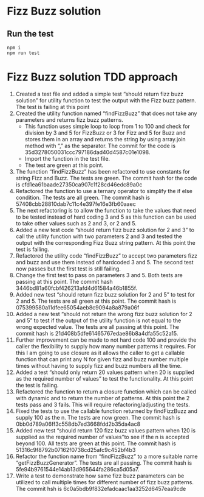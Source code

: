 # Fizz Buzz solution

## Run the test

```
npm i
npm run test
```

# Fizz Buzz solution TDD approach


1) Created a test file and added a simple test “should return fizz buzz solution” for utility function to test the output with the Fizz buzz pattern. The test is failing at this point
2) Created the utility function named “findFizzBuzz” that does not take any parameters and returns fizz buzz patterns. 
    * This function uses simple loop to loop from 1 to 100 and check for division by 3 and 5 for FizzBuzz or 3 for Fizz and 5 for Buzz and stores them in an array and returns the string by using array.join method with “,” as the separator. The commit for the code is 35d3278050031ccc797186dad40d4587c01e1098. 
    * Import the function in the test file.
    * The test are green at this point.
3) The function “findFizzBuzz” has been refactored to use constants for string Fizz and Buzz. The tests are green. The commit hash for the code is cfd1ea61baade27350ca907c1f28cd46edc89a0c
4) Refactored the function to use a ternary operator to simplify the if else condition. The tests are all green. The commit hash is 57408cbb28810dab7c11c4e397fe16e3fb60aaec
5) The next refactoring is to allow the function to take the values that need to be tested instead of hard coding 3 and 5 as this function can be used to take other values such as 2 and 3, or 2 and 5.
6) Added a new test code “should return fizz buzz solution for 2 and 3” to call the utility function with two parameters 2 and 3 and tested the output with the corresponding Fizz Buzz string pattern. At this point the test is failing.
7) Refactored the utility code “findFizzBuzz” to accept two parameters fizz and buzz and use them instead of hardcoded 3 and 5. The second test now passes but the first test is still failing.
8) Change the first test to pass on parameters 3 and 5. Both tests are passing at this point. The commit hash 3446bd81a60fcbf426213afd4d61584a46b1855f.
9) Added new test “should return fizz buzz solution for 2 and 5” to test for 2 and 5. The tests are all green at this point. The commit hash is 075399580a11dfee65054aeb8c9094a8a879a06f
10) Added a new test “should not return the wrong fizz buzz solution for 2 and 5” to test if the output of the utility function is not equal to the wrong expected value. The tests are all passing at this point. The commit hash is 21d408b5dfe61465767edae86b8a4dfa55c52a15.
11) Further improvement can be made to not hard code 100 and provide the caller the flexibility to supply how many number patterns it requires. For this I am going to use closure as it allows the caller to get a callable function that can print any N for given fizz and buzz number multiple times without having to supply fizz and buzz numbers all the time.
12) Added a test “should only return 20 values pattern when 20 is supplied as the required number of values” to test the functionality. At this point the test is failing.
13) Refactored the function to return a closure function which can be called with dynamic and to return the number of patterns. At this point the 2 tests pass and 3 fails. This will require refactoring/adjusting the tests. 
14) Fixed the tests to use the callable function returned by findFizzBuzz and supply 100 as the n. The tests are now green. The commit hash is 0bb0d789a06ff3c558db7ed3668fdd2b35da4ac8
15) Added new test “should return 120 fizz buzz values pattern when 120 is supplied as the required number of values”to see if the n is accepted beyond 100. All tests are green at this point. The commit hash is 51316c9f8792b07162f0738cd25afc9c452bf4b3
16) Refactor the function name from “findFizzBuzz” to a more suitable name “getFizzBuzzGenerator”. The tests are all passing. The commit hash is 5fe94b9761544e14ab13d965644fa286ca5d05a7.
17) Write a test to demonstrate how same fizz buzz parameters can be utilized to call multiple times for different number of fizz buzz patterns. The commit hsh is 6c0a5bdb9f832efadcaac1aa3252d6457eaa9cde
